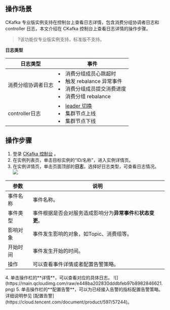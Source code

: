 ## 操作场景

CKafka 专业版实例支持在控制台上查看日志详情，包含消费分组协调者日志和 controller 日志，本文介绍在 CKafka 控制台上查看日志详情的操作步骤。

> ?该功能仅专业版实例支持，标准版不支持。

**日志类型**

| 日志类型           | 事件                                                         |
| ------------------ | ------------------------------------------------------------ |
| 消费分组协调者日志 | <li>消费分组成员心跳超时</li><li>触发 rebalance 异常事件</li><li>消费分组成员提交消费进度</li><li>消费分组 rebalance</li> |
| controller日志     | <li>[leader 切换](#leader_change)</li><li>集群节点上线</li><li>集群节点下线</li> |

## 操作步骤

1. 登录 [CKafka 控制台](https://console.cloud.tencent.com/ckafka) 。
2. 在实例列表页，单击目标实例的“ID/名称”，进入实例详情页。
3. 在实例详情页，单击页面顶部的**日志**，选择好日志类型，可查看日志情况。
	![](https://main.qcloudimg.com/raw/d2b0653fced0563093015983ebcb8151.png)
<table>
<thead>
<tr>
<th>参数</th>
<th>说明</th>
</tr>
</thead>
<tbody><tr>
<td>事件名称</td>
<td>事件名称。</td>
</tr>
<tr>
<td>事件类型</td>
<td>事件根据是否会对服务造成影响分为<strong>异常事件</strong>和<strong>状态变更</strong>。</td>
</tr>
<tr>
<td>影响对象</td>
<td>事件发生影响的对象，如Topic、消费组等。</td>
</tr>
<tr>
<td>开始时间</td>
<td>事件发生开始的时间。</td>
</tr>
<tr>
<td>操作</td>
<td>可以查看事件详情或者配置告警策略。</td>
</tr>
</tbody></table>
4. 单击操作栏的**详情**，可以查看对应的具体日志。
	 ![](https://main.qcloudimg.com/raw/e448ba202830dddbfeb97b8982846621.png)
5. 单击操作栏的**配置告警**，可以为已经接入告警的指标配置告警策略。详细说明参见 [配置告警](https://cloud.tencent.com/document/product/597/57244)。

